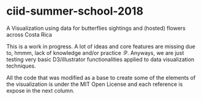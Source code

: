 # ciid-summer-school-2018

A Visualization using data for butterflies sightings and (hosted) flowers across Costa Rica

This is a work in progress. A lot of ideas and core features are missing due to, hmmm,
lack of knowledge and/or practice :P. Anyways, we are just testing very basic
D3/illustrator functionalities applied to data visualization techniques.

All the code that was modified as a base to create some of the elements of the
visualization is under the MIT Open License and each reference is expose in the next column.
